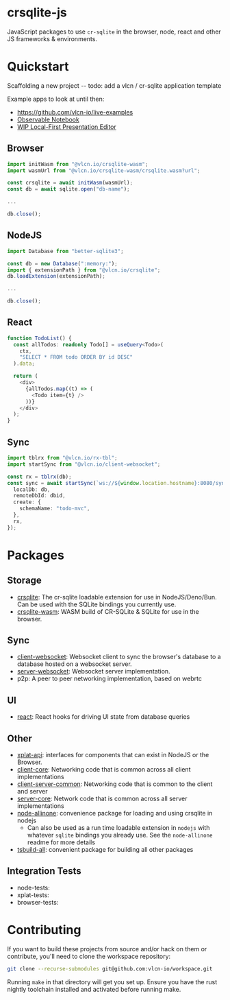 # crsqlite-js

JavaScript packages to use `cr-sqlite` in the browser, node, react and other JS frameworks & environments.

# Quickstart

Scaffolding a new project -- todo: add a vlcn / cr-sqlite application template

Example apps to look at until then:

- https://github.com/vlcn-io/live-examples
- [Observable Notebook](https://observablehq.com/@tantaman/cr-sqlite-basic-setup)
- [WIP Local-First Presentation Editor](https://github.com/tantaman/strut)

## Browser

```ts
import initWasm from "@vlcn.io/crsqlite-wasm";
import wasmUrl from "@vlcn.io/crsqlite-wasm/crsqlite.wasm?url";

const crsqlite = await initWasm(wasmUrl);
const db = await sqlite.open("db-name");

...

db.close();
```

## NodeJS

```ts
import Database from "better-sqlite3";

const db = new Database(":memory:");
import { extensionPath } from "@vlcn.io/crsqlite";
db.loadExtension(extensionPath);

...

db.close();
```

## React

```ts
function TodoList() {
  const allTodos: readonly Todo[] = useQuery<Todo>(
    ctx,
    "SELECT * FROM todo ORDER BY id DESC"
  ).data;

  return (
    <div>
      {allTodos.map((t) => (
        <Todo item={t} />
      ))}
    </div>
  );
}
```

## Sync

```ts
import tblrx from "@vlcn.io/rx-tbl";
import startSync from "@vlcn.io/client-websocket";

const rx = tblrx(db);
const sync = await startSync(`ws://${window.location.hostname}:8080/sync`, {
  localDb: db,
  remoteDbId: dbid,
  create: {
    schemaName: "todo-mvc",
  },
  rx,
});
```

# Packages

## Storage

- [crsqlite](https://github.com/vlcn-io/cr-sqlite): The cr-sqlite loadable extension for use in NodeJS/Deno/Bun. Can be used with the SQLite bindings you currently use.
- [crsqlite-wasm](./packages/crsqlite-wasm): WASM build of CR-SQLite & SQLite for use in the browser.

## Sync

- [client-websocket](./packages/client-websocket): Websocket client to sync the browser's database to a database hosted on a websocket server.
- [server-websocket](./packages/server-websocket): Websocket server implementation.
- p2p: A peer to peer networking implementation, based on webrtc

## UI

- [react](./packages/react): React hooks for driving UI state from database queries

## Other

- [xplat-api](./packages/xplat-api): interfaces for components that can exist in NodeJS or the Browser.
- [client-core](./packages/client-core): Networking code that is common across all client implementations
- [client-server-common](./packages/client-server-common): Networking code that is common to the client and server
- [server-core](./packages/server-core): Network code that is common across all server implementations
- [node-allinone](./packages/node-allinone): convenience package for loading and using crsqlite in nodejs
  - Can also be used as a run time loadable extension in `nodejs` with whatever `sqlite` bindings you already use. See the `node-allinone` readme for more details
- [tsbuild-all](./tsbuild-all): convenient package for building all other packages

## Integration Tests

- node-tests:
- xplat-tests:
- browser-tests:

# Contributing

If you want to build these projects from source and/or hack on them or contribute, you'll need to clone the workspace repository:

```bash
git clone --recurse-submodules git@github.com:vlcn-io/workspace.git
```

Running `make` in that directory will get you set up. Ensure you have the rust nightly toolchain installed and activated before running make.
